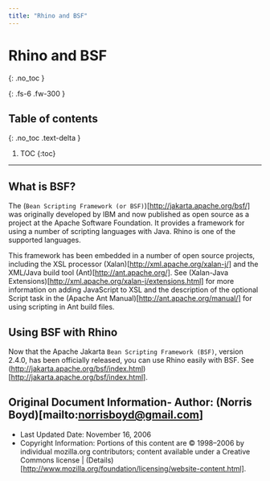 ```yaml
---
title: "Rhino and BSF"
---
```

# Rhino and BSF
{: .no_toc }

{: .fs-6 .fw-300 }

## Table of contents
{: .no_toc .text-delta }

1. TOC
{:toc}

---
## What is BSF?

The (`Bean Scripting Framework (or BSF)`)[http://jakarta.apache.org/bsf/] was originally developed by IBM and now published as open source as a project at the Apache Software Foundation. It provides a framework for using a number of scripting languages with Java. Rhino is one of the supported languages.

This framework has been embedded in a number of open source projects, including the XSL processor (Xalan)[http://xml.apache.org/xalan-j/] and the XML/Java build tool (Ant)[http://ant.apache.org/]. See (Xalan-Java Extensions)[http://xml.apache.org/xalan-j/extensions.html] for more information on adding JavaScript to XSL and the description of the optional Script task in the (Apache Ant Manual)[http://ant.apache.org/manual/] for using scripting in Ant build files.

## Using BSF with Rhino

Now that the Apache Jakarta `Bean Scripting Framework (BSF)`, version 2.4.0, has been officially released, you can use Rhino easily with BSF. See (http://jakarta.apache.org/bsf/index.html)[http://jakarta.apache.org/bsf/index.html].

## Original Document Information- Author: (Norris Boyd)[mailto:norrisboyd@gmail.com]
- Last Updated Date: November 16, 2006
- Copyright Information: Portions of this content are © 1998–2006 by individual mozilla.org contributors; content available under a Creative Commons license | (Details)[http://www.mozilla.org/foundation/licensing/website-content.html].